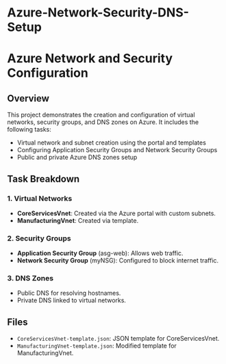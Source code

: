 # Azure-Network-Security-DNS-Setup
# Azure Network and Security Configuration

## Overview
This project demonstrates the creation and configuration of virtual networks, security groups, and DNS zones on Azure. It includes the following tasks:
- Virtual network and subnet creation using the portal and templates
- Configuring Application Security Groups and Network Security Groups
- Public and private Azure DNS zones setup

## Task Breakdown
### 1. Virtual Networks
- **CoreServicesVnet**: Created via the Azure portal with custom subnets.
- **ManufacturingVnet**: Created via template.

### 2. Security Groups
- **Application Security Group** (asg-web): Allows web traffic.
- **Network Security Group** (myNSG): Configured to block internet traffic.

### 3. DNS Zones
- Public DNS for resolving hostnames.
- Private DNS linked to virtual networks.

## Files
- `CoreServicesVnet-template.json`: JSON template for CoreServicesVnet.
- `ManufacturingVnet-template.json`: Modified template for ManufacturingVnet.
